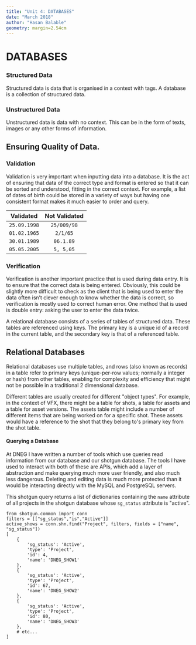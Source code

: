 ```yaml
---
title: "Unit 4: DATABASES"
date: "March 2018"
author: "Hasan Balable"
geometry: margin=2.54cm
---
```


# DATABASES

### Structured Data
Structured data is data that is organised in a context with tags. A database is a collection of structured data. 

### Unstructured Data
Unstructured data is data with no context. This can be in the form of texts, images or any other forms of information.

Ensuring Quality of Data.
-------------

### Validation
Validation is very important when inputting data into a database. It is the act of ensuring that data of the correct type and format is entered so that it can be sorted and understood, fitting in the correct context. For example, a list of dates of birth could be stored in a variety of ways but having one consistent format makes it much easier to order and query.

|Validated |Not Validated|
|:--------:|:-----------:|
|```25.09.1998```|```25/009/98```    |
|```01.02.1965```|```2/1/65```       |
|```30.01.1989```|```06.1.89```      |
|```05.05.2005```|```5, 5,05```       |

### Verification
Verification is another important practice that is used during data entry. It is to ensure that the correct data is being entered. Obviously, this could be slightly more difficult to check as the client that is being used to enter the data often isn’t clever enough to know whether the data is correct, so verification is mostly used to correct human error. One method that is used is double entry: asking the user to enter the data twice.

A relational database consists of a series of tables of structured data. These tables are referenced using keys. The primary key is a unique id of a record in the current table, and the secondary key is that of a referenced table.

Relational Databases
-----------------
Relational databases use multiple tables, and rows (also known as records) in a table refer to primary keys (unique-per-row values; normally a integer or hash) from other tables, enabling for complexity and efficiency that might not be possible in a traditional 2 dimensional database.

Different tables are usually created for different "object types". For example, in the context of VFX, there might be a table for shots, a table for assets and a table for asset versions. The assets table might include a number of different items that are being worked on for a specific shot. These assets would have a reference to the shot that they belong to's primary key from the shot table.

#### Querying a Database

At DNEG I have written a number of tools which use queries read information from our database and our shotgun database. The tools I have used to interact with both of these are APIs, which add a layer of abstraction and make querying much more user friendly, and also much less dangerous. Deleting and editing data is much more protected than it would be interacting directly with the MySQL and PostgreSQL servers.


This shotgun query returns a list of dictionaries containing the ```name``` attribute of all projects in the shotgun database whose ```sg_status``` attribute is "active".

```
from shotgun.common import conn
filters = [["sg_status","is","Active"]]
active_shows = conn.shn.find("Project", filters, fields = ["name", "sg_status"])
[
    {
        'sg_status': 'Active',
        'type': 'Project',
        'id': 4,
        'name': 'DNEG_SHOW1'
    },
    {
        'sg_status': 'Active',
        'type': 'Project',
        'id': 67,
        'name': 'DNEG_SHOW2'
    },
    {
        'sg_status': 'Active',
        'type': 'Project',
        'id': 80,
        'name': 'DNEG_SHOW3'
    },
    # etc...
]
```
